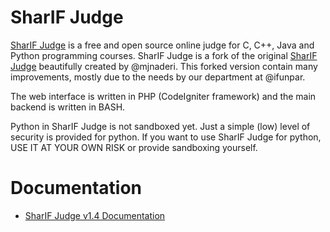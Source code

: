 SharIF Judge
============

[SharIF Judge](https://github.com/ifunpar/Sharif-Judge) is a free and open source online judge for C, C++, Java and Python programming courses. SharIF Judge is a fork of the original [SharIF Judge](https://github.com/mjnaderi/Sharif-Judge) beautifully created by @mjnaderi. This forked version contain many improvements, mostly due to the needs by our department at @ifunpar.

The web interface is written in PHP (CodeIgniter framework) and the main backend is written in BASH.

Python in SharIF Judge is not sandboxed yet. Just a simple (low) level of security is provided for python. If you want to use SharIF Judge for python, USE IT AT YOUR OWN RISK or provide sandboxing yourself.

Documentation
===============

  * [SharIF Judge v1.4 Documentation](v1.4)
